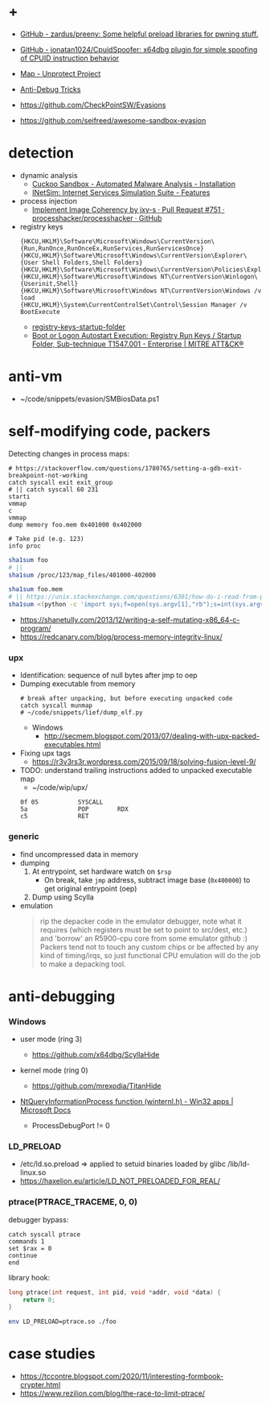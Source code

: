 # +

- [GitHub \- zardus/preeny: Some helpful preload libraries for pwning stuff\.](https://github.com/zardus/preeny)
- [GitHub \- jonatan1024/CpuidSpoofer: x64dbg plugin for simple spoofing of CPUID instruction behavior](https://github.com/jonatan1024/CpuidSpoofer)

- [Map \- Unprotect Project](https://search.unprotect.it/map)
- [Anti\-Debug Tricks](https://anti-debug.checkpoint.com/)
- https://github.com/CheckPointSW/Evasions
- https://github.com/seifreed/awesome-sandbox-evasion

# detection

- dynamic analysis
    - [Cuckoo Sandbox \- Automated Malware Analysis \- Installation](https://cuckoo.readthedocs.io/en/latest/installation/)
    - [INetSim: Internet Services Simulation Suite \- Features](https://www.inetsim.org/features.html)
- process injection
    - [Implement Image Coherency by jxy\-s · Pull Request \#751 · processhacker/processhacker · GitHub](https://github.com/processhacker/processhacker/pull/751)
- registry keys
    ```
    {HKCU,HKLM}\Software\Microsoft\Windows\CurrentVersion\{Run,RunOnce,RunOnceEx,RunServices,RunServicesOnce}
    {HKCU,HKLM}\Software\Microsoft\Windows\CurrentVersion\Explorer\{User Shell Folders,Shell Folders}
    {HKCU,HKLM}\Software\Microsoft\Windows\CurrentVersion\Policies\Explorer\Run
    {HKCU,HKLM}\Software\Microsoft\Windows NT\CurrentVersion\Winlogon\{Userinit,Shell}
    {HKCU,HKLM}\Software\Microsoft\Windows NT\CurrentVersion\Windows /v load
    {HKCU,HKLM}\System\CurrentControlSet\Control\Session Manager /v BootExecute
    ```
    - [registry-keys-startup-folder](https://dmcxblue.gitbook.io/red-team-notes/persistence/registry-keys-startup-folder)
    - [Boot or Logon Autostart Execution: Registry Run Keys / Startup Folder, Sub\-technique T1547\.001 \- Enterprise \| MITRE ATT&CK&reg;](https://attack.mitre.org/techniques/T1547/001/)

# anti-vm

- ~/code/snippets/evasion/SMBiosData.ps1

# self-modifying code, packers

Detecting changes in process maps:

```gdb
# https://stackoverflow.com/questions/1780765/setting-a-gdb-exit-breakpoint-not-working
catch syscall exit exit_group
# || catch syscall 60 231
starti
vmmap
c
vmmap
dump memory foo.mem 0x401000 0x402000

# Take pid (e.g. 123)
info proc
```

```bash
sha1sum foo
# ||
sha1sum /proc/123/map_files/401000-402000

sha1sum foo.mem
# || https://unix.stackexchange.com/questions/6301/how-do-i-read-from-proc-pid-mem-under-linux
sha1sum <(python -c 'import sys;f=open(sys.argv[1],"rb");s=int(sys.argv[2]);e=int(sys.argv[3]);f.seek(s);sys.stdout.buffer.write(f.read(e-s))' /proc/123/mem $((0x401000)) $((0x402000)))
```

- https://shanetully.com/2013/12/writing-a-self-mutating-x86_64-c-program/
- https://redcanary.com/blog/process-memory-integrity-linux/

### upx

- Identification: sequence of null bytes after jmp to oep
- Dumping executable from memory
    ```gdb
    # break after unpacking, but before executing unpacked code
    catch syscall munmap
    # ~/code/snippets/lief/dump_elf.py
    ```
    - Windows
        - http://secmem.blogspot.com/2013/07/dealing-with-upx-packed-executables.html
- Fixing upx tags
    - https://r3v3rs3r.wordpress.com/2015/09/18/solving-fusion-level-9/
- TODO: understand trailing instructions added to unpacked executable map
    - ~/code/wip/upx/
    ```
    0f 05           SYSCALL
    5a              POP        RDX
    c5              RET
    ```

### generic

- find uncompressed data in memory
- dumping
    1. At entrypoint, set hardware watch on `$rsp`
        - On break, take `jmp` address, subtract image base (`0x400000`) to get original entrypoint (oep)
    2. Dump using Scylla
- emulation
    > rip the depacker code in the emulator debugger, note what it requires (which registers must be set to point to src/dest, etc.) and 'borrow' an R5900-cpu core from some emulator github :)
    > Packers tend not to touch any custom chips or be affected by any kind of timing/irqs, so just functional CPU emulation will do the job to make a depacking tool.

# anti-debugging

### Windows

- user mode (ring 3)
    - https://github.com/x64dbg/ScyllaHide
- kernel mode (ring 0)
    - https://github.com/mrexodia/TitanHide

- [NtQueryInformationProcess function \(winternl\.h\) \- Win32 apps \| Microsoft Docs](https://docs.microsoft.com/en-us/windows/win32/api/winternl/nf-winternl-ntqueryinformationprocess?redirectedfrom=MSDN)
    - ProcessDebugPort != 0

### LD_PRELOAD

- /etc/ld.so.preload => applied to setuid binaries loaded by glibc /lib/ld-linux.so
- https://haxelion.eu/article/LD_NOT_PRELOADED_FOR_REAL/

### ptrace(PTRACE_TRACEME, 0, 0)

debugger bypass:

```gdb
catch syscall ptrace
commands 1
set $rax = 0
continue
end
```

library hook:

```c
long ptrace(int request, int pid, void *addr, void *data) {
    return 0;
}
```

```bash
env LD_PRELOAD=ptrace.so ./foo
```

# case studies

- https://tccontre.blogspot.com/2020/11/interesting-formbook-crypter.html
- https://www.rezilion.com/blog/the-race-to-limit-ptrace/


